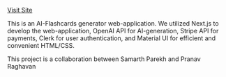 [Visit Site]([url](https://ai-flashcards-qsuj.vercel.app/))

This is an AI-Flashcards generator web-application. We utilized Next.js to develop the web-application, OpenAI API for AI-generation, Stripe API for payments, Clerk for user authentication, and Material UI for efficient and convenient HTML/CSS.

This project is a collaboration between Samarth Parekh and Pranav Raghavan
